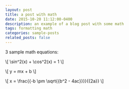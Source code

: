 ```yaml
---
layout: post
title: a post with math
date: 2015-10-20 11:12:00-0400
description: an example of a blog post with some math
tags: formatting math
categories: sample-posts
related_posts: false
---
```


3 sample math equations:

\\[ \sin^2(x) + \cos^2(x) = 1 \\]

\\[ y = mx + b \\]

\\[ x = \frac{{-b \pm \sqrt{{b^2 - 4ac}}}}{{2a}} \\]
